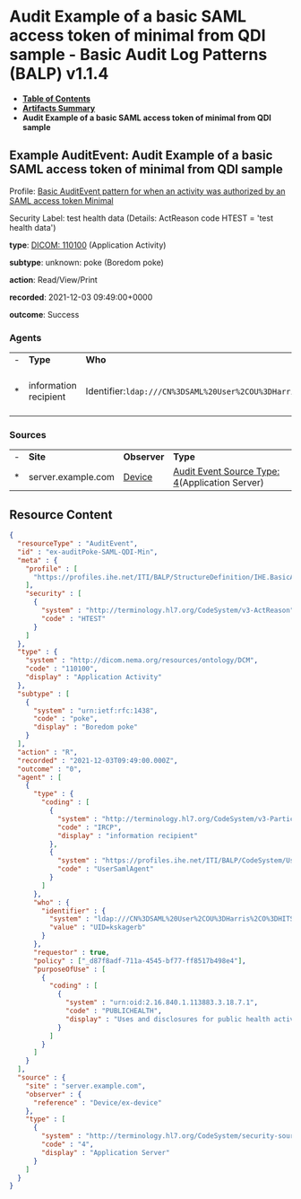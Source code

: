 # Audit Example of a basic SAML access token of minimal from QDI sample - Basic Audit Log Patterns (BALP) v1.1.4

* [**Table of Contents**](toc.md)
* [**Artifacts Summary**](artifacts.md)
* **Audit Example of a basic SAML access token of minimal from QDI sample**

## Example AuditEvent: Audit Example of a basic SAML access token of minimal from QDI sample

Profile: [Basic AuditEvent pattern for when an activity was authorized by an SAML access token Minimal](StructureDefinition-IHE.BasicAudit.SAMLaccessTokenUse.Minimal.md)

Security Label: test health data (Details: ActReason code HTEST = 'test health data')

**type**: [DICOM: 110100](http://hl7.org/fhir/R4/codesystem-dicom-dcim.html#dicom-dcim-110100) (Application Activity)

**subtype**: unknown: poke (Boredom poke)

**action**: Read/View/Print

**recorded**: 2021-12-03 09:49:00+0000

**outcome**: Success

### Agents

| | | | | | |
| :--- | :--- | :--- | :--- | :--- | :--- |
| - | **Type** | **Who** | **Requestor** | **Policy** | **PurposeOfUse** |
| * | information recipient | Identifier:`ldap:///CN%3DSAML%20User%2COU%3DHarris%2CO%3DHITS%2CL%3DMelbourne%2CST%3DFL%2CC%3DUS`/UID=kskagerb | true | _d87f8adf-711a-4545-bf77-ff8517b498e4 | Uses and disclosures for public health activities. |

### Sources

| | | | |
| :--- | :--- | :--- | :--- |
| - | **Site** | **Observer** | **Type** |
| * | server.example.com | [Device](Device-ex-device.md) | [Audit Event Source Type: 4](http://terminology.hl7.org/6.5.0/CodeSystem-security-source-type.html#security-source-type-4)(Application Server) |



## Resource Content

```json
{
  "resourceType" : "AuditEvent",
  "id" : "ex-auditPoke-SAML-QDI-Min",
  "meta" : {
    "profile" : [
      "https://profiles.ihe.net/ITI/BALP/StructureDefinition/IHE.BasicAudit.SAMLaccessTokenUse.Minimal"
    ],
    "security" : [
      {
        "system" : "http://terminology.hl7.org/CodeSystem/v3-ActReason",
        "code" : "HTEST"
      }
    ]
  },
  "type" : {
    "system" : "http://dicom.nema.org/resources/ontology/DCM",
    "code" : "110100",
    "display" : "Application Activity"
  },
  "subtype" : [
    {
      "system" : "urn:ietf:rfc:1438",
      "code" : "poke",
      "display" : "Boredom poke"
    }
  ],
  "action" : "R",
  "recorded" : "2021-12-03T09:49:00.000Z",
  "outcome" : "0",
  "agent" : [
    {
      "type" : {
        "coding" : [
          {
            "system" : "http://terminology.hl7.org/CodeSystem/v3-ParticipationType",
            "code" : "IRCP",
            "display" : "information recipient"
          },
          {
            "system" : "https://profiles.ihe.net/ITI/BALP/CodeSystem/UserAgentTypes",
            "code" : "UserSamlAgent"
          }
        ]
      },
      "who" : {
        "identifier" : {
          "system" : "ldap:///CN%3DSAML%20User%2COU%3DHarris%2CO%3DHITS%2CL%3DMelbourne%2CST%3DFL%2CC%3DUS",
          "value" : "UID=kskagerb"
        }
      },
      "requestor" : true,
      "policy" : ["_d87f8adf-711a-4545-bf77-ff8517b498e4"],
      "purposeOfUse" : [
        {
          "coding" : [
            {
              "system" : "urn:oid:2.16.840.1.113883.3.18.7.1",
              "code" : "PUBLICHEALTH",
              "display" : "Uses and disclosures for public health activities."
            }
          ]
        }
      ]
    }
  ],
  "source" : {
    "site" : "server.example.com",
    "observer" : {
      "reference" : "Device/ex-device"
    },
    "type" : [
      {
        "system" : "http://terminology.hl7.org/CodeSystem/security-source-type",
        "code" : "4",
        "display" : "Application Server"
      }
    ]
  }
}

```
